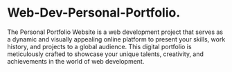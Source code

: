 # Web-Dev-Personal-Portfolio.
The Personal Portfolio Website is a web development project that serves as a dynamic and visually appealing online platform to present your skills, work history, and projects to a global audience. This digital portfolio is meticulously crafted to showcase your unique talents, creativity, and achievements in the world of web development. 
